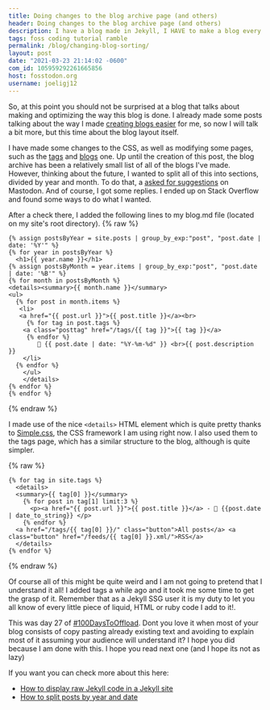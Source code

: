 ```yaml
---
title: Doing changes to the blog archive page (and others) 
header: Doing changes to the blog archive page (and others) 
description: I have a blog made in Jekyll, I HAVE to make a blog every time I made changes to its layout. Added blog list split by year and month, and better tags layout too 
tags: foss coding tutorial ramble
permalink: /blog/changing-blog-sorting/ 
layout: post 
date: "2021-03-23 21:14:02 -0600" 
com_id: 105959292261665856
host: fosstodon.org
username: joeligj12
--- 
```


So, at this point you should not be surprised at a blog that talks about making and optimizing the way this blog is done. I already made some posts talking about the way I made [creating blogs easier](/blog/rofi-automated-blog) for me, so now I will talk a bit more, but this time about the blog layout itself. 

I have made some changes to the CSS, as well as modifying some pages, such as the [tags](/tags) and [blogs](/blog) one. Up until the creation of this post, the blog archive has been a relatively small list of all of the blogs I've made. However, thinking about the future, I wanted to split all of this into sections, divided by year and month. To do that, a [asked for suggestions](https://fosstodon.org/@joeligj12/105936877426053202) on Mastodon. And of course, I got some replies. I ended up on Stack Overflow and found some ways to do what I wanted.

After a check there, I added the following lines to my blog.md file (located on my site's root directory).
{% raw %}
```
{% assign postsByYear = site.posts | group_by_exp:"post", "post.date | date: '%Y'" %}
{% for year in postsByYear %}
  <h1>{{ year.name }}</h1>
{% assign postsByMonth = year.items | group_by_exp:"post", "post.date | date: '%B'" %}
{% for month in postsByMonth %}
<details><summary>{{ month.name }}</summary>
<ul>
  {% for post in month.items %}
   <li>
   <a href="{{ post.url }}">{{ post.title }}</a><br>
	 {% for tag in post.tags %}
    <a class="posttag" href="/tags/{{ tag }}">{{ tag }}</a>  
	 {% endfor %}
		📅 {{ post.date | date: "%Y-%m-%d" }} <br>{{ post.description }}
    </li>
  {% endfor %}
	</ul>
	</details>
{% endfor %}
{% endfor %}
```
{% endraw %}

I made use of the nice `<details>` HTML element which is quite pretty thanks to [Simple.css](https://simplecss.org), the CSS framework I am using right now. I also used them to the tags page, which has a similar structure to the blog, although is quite simpler.

{% raw %}
```
{% for tag in site.tags %}
  <details>
  <summary>{{ tag[0] }}</summary>  
    {% for post in tag[1] limit:3 %}
      <p><a href="{{ post.url }}">{{ post.title }}</a> - 📅 {{post.date | date_to_string}} </p>
    {% endfor %}
  <a href="/tags/{{ tag[0] }}/" class="button">All posts</a> <a class="button" href="/feeds/{{ tag[0] }}.xml/">RSS</a>
  </details>
{% endfor %}
```
{% endraw %}

Of course all of this might be quite weird and I am not going to pretend that I understand it all! I added tags a while ago and it took me some time to get the grasp of it. Remember that as a Jekyll SSG user it is my duty to let you all know of every little piece of liquid, HTML or ruby code I add to it!.

This was day 27 of [#100DaysToOffload](https://100DaysToOffload.com). Dont you love it when most of your blog consists of copy pasting already existing text and avoiding to explain most of it assuming your audience will understand it? I hope you did because I am done with this. I hope you read next one (and I hope its not as lazy)

If you want you can check more about this here:
* [How to display raw Jekyll code in a Jekyll site](https://stackoverflow.com/questions/22044488/jekyll-code-in-jekyll#22045747)
* [How to split posts by year and date](https://stackoverflow.com/questions/19086284/jekyll-liquid-templating-how-to-group-blog-posts-by-year)
